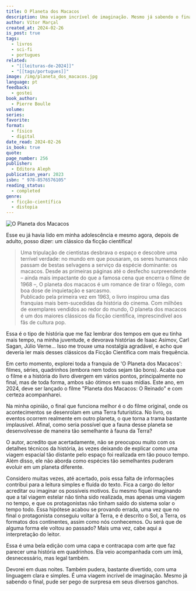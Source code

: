 ```yaml
---
title: O Planeta dos Macacos
description: Uma viagem incrível de imaginação. Mesmo já sabendo o final, pude ser pego de surpresa em seus diversos ganchos.
author: Vítor Marçal
created_at: 2024-02-26
is_post: true
tags:
  - livros
  - sci-fi
  - portugues
related:
  - "[[leituras-de-2024]]"
  - "[[tags/portugues]]"
image: /img/planeta_dos_macacos.jpg
language: pt
feedback:
  - gostei
book_author:
  - Pierre Boulle
volume: 
series: 
favorite: 
format:
  - físico
  - digital
date_read: 2024-02-26
is_book: true
quote: 
page_number: 256
publisher:
  - Editora Aleph
publication_year: 2023
isbn: " 978-8576576105"
reading_status:
  - completed
genre:
  - ficção-científica
  - distopia
---
```


![O Planeta dos Macacos](/img/planeta_dos_macacos.jpg)

Esse eu já havia lido em minha adolescência e mesmo agora, depois de adulto, posso dizer: um clássico da ficção científica!

> Uma tripulação de cientistas desbrava o espaço e descobre uma terrível verdade: no mundo em que pousaram, os seres humanos não passam de bestas selvagens a serviço da espécie dominante: os macacos. Desde as primeiras páginas até o desfecho surpreendente – ainda mais impactante do que a famosa cena que encerra o ﬁlme de 1968 –, O planeta dos macacos é um romance de tirar o fôlego, com boa dose de inquietação e sarcasmo.  
> Publicado pela primeira vez em 1963, o livro inspirou uma das franquias mais bem-sucedidas da história do cinema. Com milhões de exemplares vendidos ao redor do mundo, O planeta dos macacos é um dos maiores clássicos da ﬁcção cientíﬁca, imprescindível aos fãs de cultura pop.

Essa é o tipo de história que me faz lembrar dos tempos em que eu tinha mais tempo, na minha juventude, e devorava histórias de Isaac Asimov, Carl Sagan, Júlio Verne... Isso me trouxe uma nostalgia agradável, e acho que deveria ler mais desses clássicos da Ficção Científica com mais frequência.

Em certo momento, explorei toda a franquia de 'O Planeta dos Macacos': filmes, séries, quadrinhos (embora nem todos sejam tão bons). Acaba que o filme e a história do livro divergem em vários pontos, principalmente no final, mas de toda forma, ambos são ótimos em suas mídias. Este ano, em 2024, deve ser lançado o filme "Planeta dos Macacos: O Reinado" e com certeza acompanharei.

Na minha opinião, o final que funciona melhor é o do filme original, onde os acontecimentos se desenrolam em uma Terra futurística. No livro, os eventos ocorrem realmente em outro planeta, o que torna a trama bastante implausível. Afinal, como seria possível que a fauna desse planeta se desenvolvesse de maneira tão semelhante à fauna da Terra?

O autor, acredito que acertadamente, não se preocupou muito com os detalhes técnicos da história, às vezes deixando de explicar como uma viagem espacial tão distante pelo espaço foi realizada em tão pouco tempo. Além disso, ele não aborda como espécies tão semelhantes puderam evoluir em um planeta diferente.

Considero muitas vezes, até acertado, pois essa falta de informações contribui para a leitura simples e fluída do texto. Fica a cargo do leitor acreditar ou imaginar os possíveis motivos. Eu mesmo fiquei imaginando que a tal viagem estelar não tinha sido realizada, mas apenas uma viagem no tempo, e que os protagonistas não tinham saído do sistema solar o tempo todo. Essa hipótese acabou se provando errada, uma vez que no final o protagonista conseguiu voltar à Terra, e é descrito o Sol, a Terra, os formatos dos continentes, assim como nós conhecemos. Ou será que de alguma forma ele voltou ao passado? Mais uma vez, cabe aqui a interpretação do leitor.

Essa é uma bela edição com uma capa e contracapa com arte que faz parecer uma história em quadrinhos. Ela veio acompanhada com um ímã, desnecessário, mas legal também.

Devorei em duas noites. Também pudera, bastante divertido, com uma linguagem clara e simples. É uma viagem incrível de imaginação. Mesmo já sabendo o final, pude ser pego de surpresa em seus diversos ganchos.